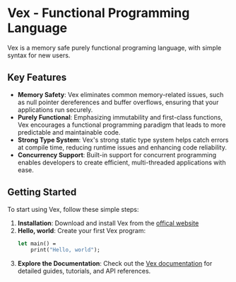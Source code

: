 # Vex - Functional Programming Language
Vex is a memory safe purely functional programing language, with simple syntax for new users.

## Key Features
- **Memory Safety**: Vex eliminates common memory-related issues, such as null pointer dereferences and buffer overflows, ensuring that your applications run securely.
- **Purely Functional**: Emphasizing immutability and first-class functions, Vex encourages a functional programming paradigm that leads to more predictable and maintainable code.
- **Strong Type System**: Vex's strong static type system helps catch errors at compile time, reducing runtime issues and enhancing code reliability.
- **Concurrency Support**: Built-in support for concurrent programming enables developers to create efficient, multi-threaded applications with ease.

## Getting Started
To start using Vex, follow these simple steps:
1. **Installation**: Download and install Vex from the [offical website](#)
2. **Hello, world**: Create your first Vex program:
    ```ocaml
    let main() =
        print("Hello, world");
    ```
3. **Explore the Documentation**: Check out the [Vex documentation](/docs/vex/getting-started.md) for detailed guides, tutorials, and API references.